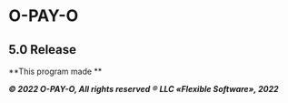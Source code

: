 # O-PAY-O


## 5.0 Release 

**This program made **


















***© 2022 O-PAY-O, All rights reserved***
***&#174; LLC «Flexible Software», 2022***
